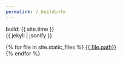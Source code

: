 ```yaml
---
permalink: /_buildinfo
---
```

build: {{ site.time }}<br/>
{{ jekyll | jsonify }}<br/>

<!--
layout: {{ layout | jsonify  | newline_to_br | escape }}<hr>
jekyll: {{ jekyll | jsonify  | newline_to_br | escape }}<hr>


static_files: {{ site.static_files | jsonify | newline_to_br | escape }}<hr> -->

{% for file in site.static_files %}
<a href="{{ file.path}}">{{ file.path}}</a><br/>
{% endfor %}


    

